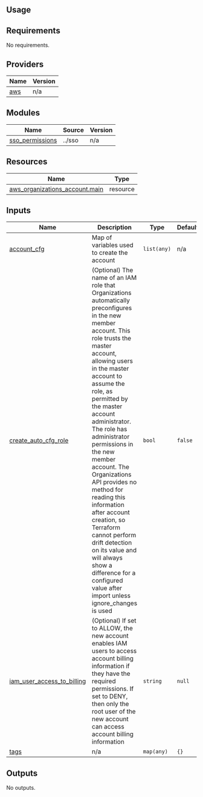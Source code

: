 ## Usage

<!--- BEGIN_TF_DOCS --->
## Requirements

No requirements.

## Providers

| Name | Version |
|------|---------|
| <a name="provider_aws"></a> [aws](#provider\_aws) | n/a |

## Modules

| Name | Source | Version |
|------|--------|---------|
| <a name="module_sso_permissions"></a> [sso\_permissions](#module\_sso\_permissions) | ../sso | n/a |

## Resources

| Name | Type |
|------|------|
| [aws_organizations_account.main](https://registry.terraform.io/providers/hashicorp/aws/latest/docs/resources/organizations_account) | resource |

## Inputs

| Name | Description | Type | Default | Required |
|------|-------------|------|---------|:--------:|
| <a name="input_account_cfg"></a> [account\_cfg](#input\_account\_cfg) | Map of variables used to create the account | `list(any)` | n/a | yes |
| <a name="input_create_auto_cfg_role"></a> [create\_auto\_cfg\_role](#input\_create\_auto\_cfg\_role) | (Optional) The name of an IAM role that Organizations automatically preconfigures in the new member account. This role trusts the master account, allowing users in the master account to assume the role, as permitted by the master account administrator. The role has administrator permissions in the new member account. The Organizations API provides no method for reading this information after account creation, so Terraform cannot perform drift detection on its value and will always show a difference for a configured value after import unless ignore\_changes is used | `bool` | `false` | no |
| <a name="input_iam_user_access_to_billing"></a> [iam\_user\_access\_to\_billing](#input\_iam\_user\_access\_to\_billing) | (Optional) If set to ALLOW, the new account enables IAM users to access account billing information if they have the required permissions. If set to DENY, then only the root user of the new account can access account billing information | `string` | `null` | no |
| <a name="input_tags"></a> [tags](#input\_tags) | n/a | `map(any)` | `{}` | no |

## Outputs

No outputs.

<!--- END_TF_DOCS --->
